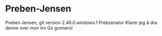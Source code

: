# Preben-Jensen
Preben Jensen, git version 2.46.0.windows.1
Prebzenator
Klarer jeg å dra denne over mon tro
Go gunners!
